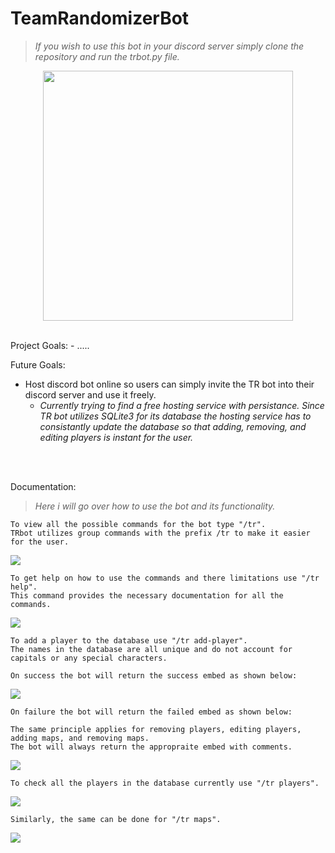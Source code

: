 # TeamRandomizerBot

> *If you wish to use this bot in your discord server simply clone the repository and run the trbot.py file.*

<p align="center">
<img src= "https://user-images.githubusercontent.com/51865580/179876418-0e8028b6-602c-4c2a-88d2-3326604889bd.png" data-canonical-src= "https://user-images.githubusercontent.com/51865580/179876418-0e8028b6-602c-4c2a-88d2-3326604889bd.png" width="400" height="400" />
</p>

<br />
Project Goals:
- .....

Future Goals:
- Host discord bot online so users can simply invite the TR bot into their discord server and use it freely.
  - *Currently trying to find a free hosting service with persistance. Since TR bot utilizes SQLite3 for its database
  the hosting service has to consistantly update the database so that adding, removing, and editing players is instant
  for the user.*
<br />
<br />

Documentation:
> *Here i will go over how to use the bot and its functionality.*
``` 
To view all the possible commands for the bot type "/tr".
TRbot utilizes group commands with the prefix /tr to make it easier for the user.
```
<img src= "https://user-images.githubusercontent.com/51865580/179876423-5d95d078-16e5-4789-a226-f7ce7aa10102.png" data-canonical-src= "https://user-images.githubusercontent.com/51865580/179876423-5d95d078-16e5-4789-a226-f7ce7aa10102.png" />

```
To get help on how to use the commands and there limitations use "/tr help".
This command provides the necessary documentation for all the commands.
```
<img src= "https://user-images.githubusercontent.com/51865580/179876419-0fa63fa7-310d-4ccf-8ecf-cd6782ff4999.png" data-canonical-src= "https://user-images.githubusercontent.com/51865580/179876419-0fa63fa7-310d-4ccf-8ecf-cd6782ff4999.png" />

```
To add a player to the database use "/tr add-player".
The names in the database are all unique and do not account for capitals or any special characters.

On success the bot will return the success embed as shown below:
```
<img src= "https://user-images.githubusercontent.com/51865580/179876414-5a62205f-0f1f-409a-b4df-e9f8046d7435.png" data-canonical-src= "https://user-images.githubusercontent.com/51865580/179876414-5a62205f-0f1f-409a-b4df-e9f8046d7435.png" />

```
On failure the bot will return the failed embed as shown below:

The same principle applies for removing players, editing players, adding maps, and removing maps.
The bot will always return the appropraite embed with comments.
```
<img src= "https://user-images.githubusercontent.com/51865580/179876415-d61b7d85-4c83-4073-934a-fbc88546109d.png" data-canonical-src= "https://user-images.githubusercontent.com/51865580/179876415-d61b7d85-4c83-4073-934a-fbc88546109d.png" />

```
To check all the players in the database currently use "/tr players".
```
<img src= "https://user-images.githubusercontent.com/51865580/179876421-66d6174e-638b-476e-bb56-ae6b6dd59eee.png" data-canonical-src= "https://user-images.githubusercontent.com/51865580/179876421-66d6174e-638b-476e-bb56-ae6b6dd59eee.png" />

```
Similarly, the same can be done for "/tr maps".
```
<img src= "https://user-images.githubusercontent.com/51865580/179876420-668175dc-8adc-488e-80cd-e105b8655836.png" data-canonical-src= "https://user-images.githubusercontent.com/51865580/179876420-668175dc-8adc-488e-80cd-e105b8655836.png" />
